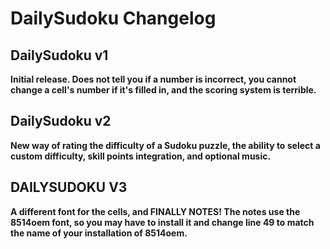 # DailySudoku Changelog
## DailySudoku v1
**Initial release. Does not tell you if a number is incorrect, you cannot change a cell's number if it's filled in, and the scoring system is terrible.**

## DailySudoku v2
**New way of rating the difficulty of a Sudoku puzzle, the ability to select a custom difficulty, skill points integration, and optional music.**

## DAILYSUDOKU V3
**A different font for the cells, and FINALLY NOTES! The notes use the 8514oem font, so you may have to install it and change line 49 to match the name of your installation of 8514oem.**
